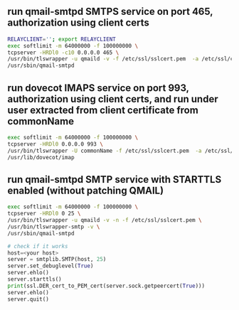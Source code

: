 ## run qmail-smtpd SMTPS service on port 465, authorization using client certs
~~~bash
RELAYCLIENT=''; export RELAYCLIENT
exec softlimit -m 64000000 -f 100000000 \
tcpserver -HRDl0 -c10 0.0.0.0 465 \
/usr/bin/tlswrapper -u qmaild -v -f /etc/ssl/sslcert.pem  -a /etc/ssl/ca.pem \
/usr/sbin/qmail-smtpd
~~~

## run dovecot IMAPS service on port 993, authorization using client certs, and run under user extracted from client certificate from commonName
~~~bash
exec softlimit -m 64000000 -f 100000000 \
tcpserver -HRDl0 0.0.0.0 993 \
/usr/bin/tlswrapper -U commonName -f /etc/ssl/sslcert.pem  -a /etc/ssl/ca.pem \
/usr/lib/dovecot/imap
~~~

## run qmail-smtpd SMTP service with STARTTLS enabled (without patching QMAIL)
~~~bash
exec softlimit -m 64000000 -f 100000000 \
tcpserver -HRDl0 0 25 \
/usr/bin/tlswrapper -u qmaild -v -n -f /etc/ssl/sslcert.pem \
/usr/bin/tlswrapper-smtp -v \
/usr/sbin/qmail-smtpd
~~~
~~~python
# check if it works
host=<your host>
server = smtplib.SMTP(host, 25)
server.set_debuglevel(True)
server.ehlo()
server.starttls()
print(ssl.DER_cert_to_PEM_cert(server.sock.getpeercert(True)))
server.ehlo()
server.quit()
~~~
